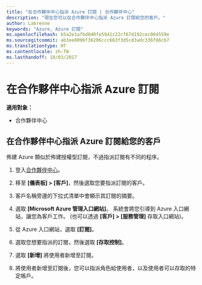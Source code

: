 ```yaml
---
title: "在合作夥伴中心指派 Azure 訂閱 | 合作夥伴中心"
description: "現在您可以在合作夥伴中心指派 Azure 訂閱給您的客戶。"
author: Labrenne
keywords: "Azure, Azure 訂閱"
ms.openlocfilehash: b5a2e1afbd0d0fe5941c22cf67d192cec004559e
ms.sourcegitcommit: ab3ee8096f36206ccc663f3d5cd3adc336f86cb7
ms.translationtype: HT
ms.contentlocale: zh-TW
ms.lasthandoff: 10/03/2017
---
```

# <a name="assign-azure-subscriptions-in-partner-center"></a>在合作夥伴中心指派 Azure 訂閱

**適用對象：**

-  合作夥伴中心
 
## <a name="assign-azure-subcriptions-to-your-customers-in-partner-center"></a>在合作夥伴中心指派 Azure 訂閱給您的客戶

佈建 Azure 類似於佈建授權型訂閱，不過指派訂閱有不同的程序。
 
1. 登入[合作夥伴中心](https://na01.safelinks.protection.outlook.com/?url=https%3A%2F%2Fpartnercenter.microsoft.com%2F&data=02%7C01%7Cv-keimag%40microsoft.com%7C6f107d2337fa483b078e08d4efba2d13%7C72f988bf86f141af91ab2d7cd011db47%7C1%7C0%7C636397030307982666&sdata=jViWaoT04hVO10MpiduZoNV95Iv%2B4RX3wpVd028RHSU%3D&reserved=0)。

2. 移至 **\[儀表板\] > \[客戶\]**，然後選取您要指派訂閱的客戶。

3. 客戶名稱旁邊的下拉式清單中會顯示其訂閱的摘要。

4. 選取 **\[Microsoft Azure 管理入口網站\]**。 系統會將您引導到 Azure 入口網站，讓您為客戶工作。 (也可以透過 **\[客戶\] > \[服務管理\]** 存取入口網站)。

5. 從 Azure 入口網站，選取 **\[訂閱\]**。

6. 選取您想要指派的訂閱，然後選取 **\[存取控制\]**。

7. 選取 **\[新增\]** 將使用者新增至訂閱。 

8. 將使用者新增至訂閱後，您可以指派角色給使用者，以及使用者可以存取的特定帳戶。 


